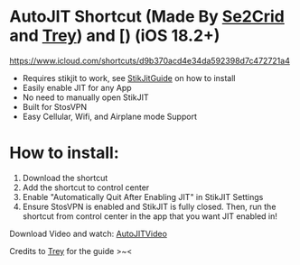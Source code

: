 # AutoJIT Shortcut (Made By [Se2Crid](https://github.com/se2crid) and [Trey](https://github.com/TreyHam27)) and [) (iOS 18.2+)
https://www.icloud.com/shortcuts/d9b370acd4e34da592398d7c472721a4
- Requires stikjit to work, see [StikJitGuide](https://github.com/daisuke1227/guide-to-use-StikJIT/blob/main/StikJIT.md) on how to install
- Easily enable JIT for any App
- No need to manually open StikJIT
- Built for StosVPN
- Easy Cellular, Wifi, and Airplane mode Support

# How to install:
1. Download the shortcut
2. Add the shortcut to control center
3. Enable "Automatically Quit After Enabling JIT" in StikJIT Settings
4. Ensure StosVPN is enabled and StikJIT is fully closed. Then, run the shortcut from control center in the app that you want JIT enabled in! 

Download Video and watch: [AutoJITVideo](https://github.com/daisuke1227/guide-to-use-StikJIT/releases/download/videos/AutoJIT.mov)

Credits to [Trey](https://github.com/TreyHam27) for the guide >~<
